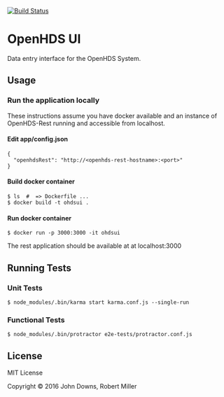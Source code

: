 [![Build Status](https://travis-ci.org/munk/openhds-ui.svg?branch=master)](https://travis-ci.org/munk/openhds-ui)

# OpenHDS UI

Data entry interface for the OpenHDS System.

## Usage

### Run the application locally

These instructions assume you have docker available and an instance of
OpenHDS-Rest running and accessible from localhost.

#### Edit app/config.json

    {
      "openhdsRest": "http://<openhds-rest-hostname>:<port>"
    }

#### Build docker container

    $ ls  #  => Dockerfile ...
    $ docker build -t ohdsui .

#### Run docker container

    $ docker run -p 3000:3000 -it ohdsui

The rest application should be available at at localhost:3000


## Running Tests

### Unit Tests

    $ node_modules/.bin/karma start karma.conf.js --single-run

### Functional Tests

    $ node_modules/.bin/protractor e2e-tests/protractor.conf.js

## License

MIT License

Copyright © 2016 John Downs, Robert Miller
